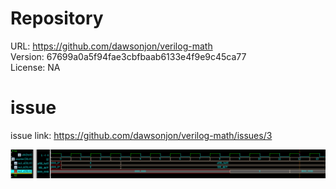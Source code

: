 # Repository

URL: https://github.com/dawsonjon/verilog-math  
Version: 67699a0a5f94fae3cbfbaab6133e4f9e9c45ca77  
License: NA

# issue

issue link: https://github.com/dawsonjon/verilog-math/issues/3 

![waveform](waveform.png)
